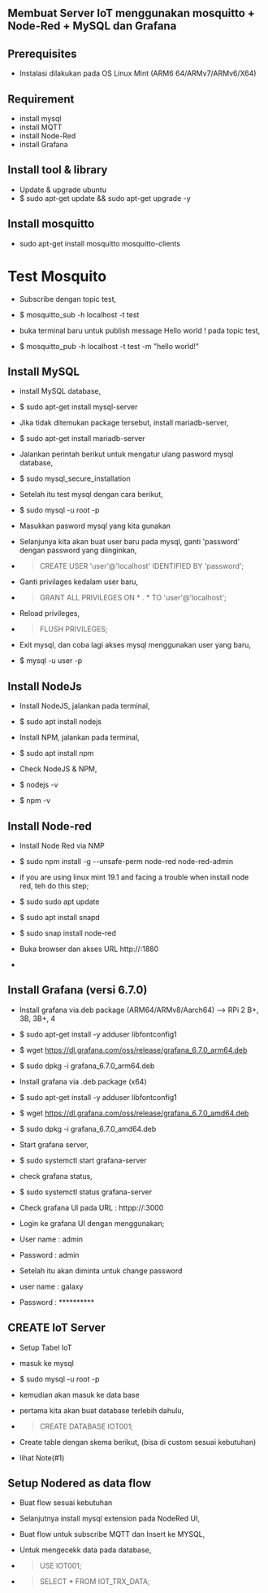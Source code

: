 ## Membuat Server IoT menggunakan mosquitto + Node-Red + MySQL dan Grafana

## Prerequisites 
* Instalasi dilakukan pada OS Linux Mint (ARM6 64/ARMv7/ARMv6/X64)

## Requirement 
* install mysql
* install MQTT
* install Node-Red
* install Grafana

## Install tool & library
* Update & upgrade ubuntu
* $ sudo apt-get update && sudo apt-get upgrade -y

## Install mosquitto
* sudo apt-get install mosquitto mosquitto-clients

# Test Mosquito 
* Subscribe dengan topic test,
* $ mosquitto_sub -h localhost -t test

* buka terminal baru untuk publish message Hello world ! pada topic test, 
* $ mosquitto_pub -h localhost -t test -m "hello world!"

## Install MySQL
* install MySQL database,
* $ sudo apt-get install mysql-server

* Jika tidak ditemukan package tersebut, install mariadb-server,
* $ sudo apt-get install mariadb-server

* Jalankan perintah berikut untuk mengatur ulang pasword mysql database, 
* $ sudo mysql_secure_installation

* Setelah itu test mysql dengan cara berikut,
* $ sudo mysql -u root -p

* Masukkan pasword mysql yang kita gunakan 
* Selanjunya kita akan buat user baru pada mysql, ganti 'password' dengan password yang diinginkan,

* >CREATE USER 'user'@'localhost' IDENTIFIED BY 'password';

* Ganti privilages kedalam user baru, 
* > GRANT ALL PRIVILEGES ON * . * TO 'user'@'localhost';

* Reload privileges,
* > FLUSH PRIVILEGES;

* Exit mysql, dan coba lagi akses mysql menggunakan user yang baru,
* $ mysql -u user -p

##  Install NodeJs
* Install NodeJS, jalankan pada terminal,
* $ sudo apt install nodejs

* Install NPM, jalankan pada terminal,
* $ sudo apt install npm

* Check NodeJS & NPM,
* $ nodejs -v
* $ npm -v

## Install Node-red
* Install Node Red via NMP
* $ sudo npm install -g --unsafe-perm node-red node-red-admin

* if you are using linux mint 19.1 and facing a trouble when install node red, teh do this step;
* $ sudo sudo apt update 
* $ sudo apt install snapd
* $ sudo snap install node-red

* Buka browser dan akses URL http://<IP Linux Server>:1880
* 

## Install Grafana (versi 6.7.0)
* Install grafana via.deb package (ARM64/ARMv8/Aarch64) --> RPi 2 B+, 3B, 3B+, 4
* $ sudo apt-get install -y adduser libfontconfig1
* $ wget https://dl.grafana.com/oss/release/grafana_6.7.0_arm64.deb
* $ sudo dpkg -i grafana_6.7.0_arm64.deb

* Install grafana via .deb package (x64)
* $ sudo apt-get install -y adduser libfontconfig1
* $ wget https://dl.grafana.com/oss/release/grafana_6.7.0_amd64.deb
* $ sudo dpkg -i grafana_6.7.0_amd64.deb

* Start grafana server,
* $ sudo systemctl start grafana-server

* check grafana status, 
* $ sudo systemctl status grafana-server

* Check grafana UI pada URL : httpp://<IP Linux Server>:3000

* Login ke grafana UI dengan menggunakan;
* User name : admin
* Password  : admin

* Setelah itu akan diminta untuk change password
* user name : galaxy
* Password  : **********

## CREATE IoT Server
* Setup Tabel IoT
* masuk ke mysql
* $ sudo mysql -u root -p
* kemudian akan masuk ke data base

* pertama kita akan buat database terlebih dahulu,
* > CREATE DATABASE IOT001;

* Create table dengan skema berikut, (bisa di custom sesuai kebutuhan)
* lihat Note(#1) 

## Setup Nodered as data flow
* Buat flow sesuai kebutuhan 

* Selanjutnya install mysql extension pada NodeRed UI,
* Buat flow untuk subscribe MQTT dan Insert ke MYSQL,

* Untuk mengecekk data pada database,
* > USE IOT001;
* > SELECT * FROM IOT_TRX_DATA;